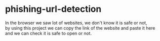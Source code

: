 # phishing-url-detection
In the browser we saw lot of websites, we don't know it is safe or not,<br> by using this project we can copy the link of the website and paste it here and we can check it is safe to open or not.
